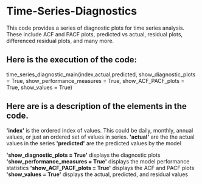 # Time-Series-Diagnostics
This code provides a series of diagnostic plots for time series analysis. These include ACF and PACF plots, predicted vs actual, residual plots, differenced residual plots, and many more.

## Here is the execution of the code:

time_series_diagnostic_main(index,actual,predicted, show_diagnostic_plots = True, show_performance_measures = True, show_ACF_PACF_plots = True, show_values = True)

## Here are is a description of the elements in the code. 

<b>'index'</b>     is the ordered index of values. This could be daily, monthly, annual values, or just an ordered set of values in series.
<b>'actual'</b>    are the the actual values in the series
<b>'predicted'</b> are the predicted values by the model

<b>'show_diagnostic_plots = True'</b>     displays the diagnostic plots
<b>'show_performance_measures = True'</b> displays the model performance statistics
<b>'show_ACF_PACF_plots = True'</b>       displays the ACF and PACF plots
<b>'show_values = True'</b>               displays the actual, predicted, and residual values
